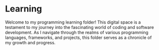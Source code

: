 # Learning
Welcome to my programming learning folder! This digital space is a testament to my journey into the fascinating world of coding and software development. As I navigate through the realms of various programming languages, frameworks, and projects, this folder serves as a chronicle of my growth and progress.
